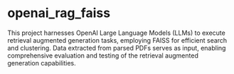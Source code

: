 # openai_rag_faiss
This project harnesses OpenAI Large Language Models (LLMs) to execute retrieval augmented generation tasks, employing FAISS for efficient search and clustering. Data extracted from parsed PDFs serves as input, enabling comprehensive evaluation and testing of the retrieval augmented generation capabilities.
